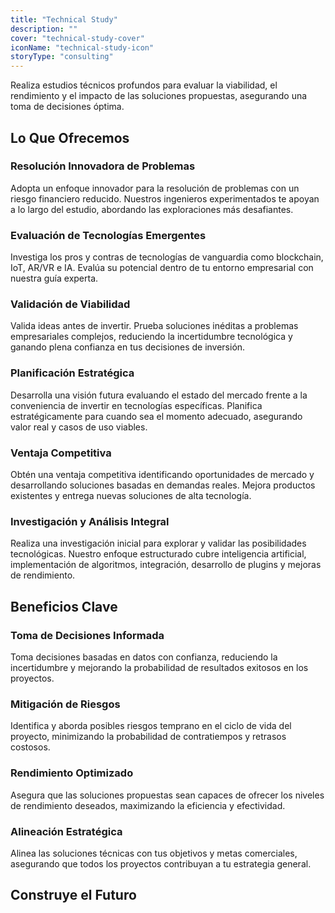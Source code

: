 ```yaml
---
title: "Technical Study"
description: ""
cover: "technical-study-cover"
iconName: "technical-study-icon"
storyType: "consulting"
---
```


Realiza estudios técnicos profundos para evaluar la viabilidad, el rendimiento y el impacto de las soluciones propuestas, asegurando una toma de decisiones óptima.

## Lo Que Ofrecemos

### Resolución Innovadora de Problemas

Adopta un enfoque innovador para la resolución de problemas con un riesgo financiero reducido. Nuestros ingenieros experimentados te apoyan a lo largo del estudio, abordando las exploraciones más desafiantes.

### Evaluación de Tecnologías Emergentes

Investiga los pros y contras de tecnologías de vanguardia como blockchain, IoT, AR/VR e IA. Evalúa su potencial dentro de tu entorno empresarial con nuestra guía experta.

### Validación de Viabilidad

Valida ideas antes de invertir. Prueba soluciones inéditas a problemas empresariales complejos, reduciendo la incertidumbre tecnológica y ganando plena confianza en tus decisiones de inversión.

### Planificación Estratégica

Desarrolla una visión futura evaluando el estado del mercado frente a la conveniencia de invertir en tecnologías específicas. Planifica estratégicamente para cuando sea el momento adecuado, asegurando valor real y casos de uso viables.

### Ventaja Competitiva

Obtén una ventaja competitiva identificando oportunidades de mercado y desarrollando soluciones basadas en demandas reales. Mejora productos existentes y entrega nuevas soluciones de alta tecnología.

### Investigación y Análisis Integral

Realiza una investigación inicial para explorar y validar las posibilidades tecnológicas. Nuestro enfoque estructurado cubre inteligencia artificial, implementación de algoritmos, integración, desarrollo de plugins y mejoras de rendimiento.

## Beneficios Clave

### Toma de Decisiones Informada

Toma decisiones basadas en datos con confianza, reduciendo la incertidumbre y mejorando la probabilidad de resultados exitosos en los proyectos.

### Mitigación de Riesgos

Identifica y aborda posibles riesgos temprano en el ciclo de vida del proyecto, minimizando la probabilidad de contratiempos y retrasos costosos.

### Rendimiento Optimizado

Asegura que las soluciones propuestas sean capaces de ofrecer los niveles de rendimiento deseados, maximizando la eficiencia y efectividad.

### Alineación Estratégica

Alinea las soluciones técnicas con tus objetivos y metas comerciales, asegurando que todos los proyectos contribuyan a tu estrategia general.

## Construye el Futuro